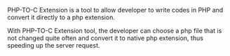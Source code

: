 PHP-TO-C Extension is a tool to allow developer to write codes in PHP and convert it directly to a php extension.

With PHP-TO-C Extension tool, the developer can choose a php file that is not changed quite often and convert it to native php extension, thus speeding up the server request.
